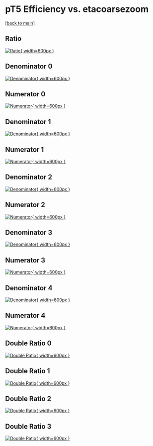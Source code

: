 # pT5 Efficiency vs. etacoarsezoom

[[back to main](./)]



## Ratio

[![Ratio](../mtv/var/pT5_vtr_11_1_eff_etacoarsezoom.png){ width=600px }](../mtv/var/pT5_vtr_11_1_eff_etacoarsezoom.pdf)

## Denominator 0

[![Denominator](../mtv/den/pT5_vtr_11_1_eff_etacoarsezoom_den0.png){ width=600px }](../mtv/den/pT5_vtr_11_1_eff_etacoarsezoom_den0.pdf)

## Numerator 0

[![Numerator](../mtv/num/pT5_vtr_11_1_eff_etacoarsezoom_num0.png){ width=600px }](../mtv/num/pT5_vtr_11_1_eff_etacoarsezoom_num0.pdf)

## Denominator 1

[![Denominator](../mtv/den/pT5_vtr_11_1_eff_etacoarsezoom_den1.png){ width=600px }](../mtv/den/pT5_vtr_11_1_eff_etacoarsezoom_den1.pdf)

## Numerator 1

[![Numerator](../mtv/num/pT5_vtr_11_1_eff_etacoarsezoom_num1.png){ width=600px }](../mtv/num/pT5_vtr_11_1_eff_etacoarsezoom_num1.pdf)

## Denominator 2

[![Denominator](../mtv/den/pT5_vtr_11_1_eff_etacoarsezoom_den2.png){ width=600px }](../mtv/den/pT5_vtr_11_1_eff_etacoarsezoom_den2.pdf)

## Numerator 2

[![Numerator](../mtv/num/pT5_vtr_11_1_eff_etacoarsezoom_num2.png){ width=600px }](../mtv/num/pT5_vtr_11_1_eff_etacoarsezoom_num2.pdf)

## Denominator 3

[![Denominator](../mtv/den/pT5_vtr_11_1_eff_etacoarsezoom_den3.png){ width=600px }](../mtv/den/pT5_vtr_11_1_eff_etacoarsezoom_den3.pdf)

## Numerator 3

[![Numerator](../mtv/num/pT5_vtr_11_1_eff_etacoarsezoom_num3.png){ width=600px }](../mtv/num/pT5_vtr_11_1_eff_etacoarsezoom_num3.pdf)

## Denominator 4

[![Denominator](../mtv/den/pT5_vtr_11_1_eff_etacoarsezoom_den4.png){ width=600px }](../mtv/den/pT5_vtr_11_1_eff_etacoarsezoom_den4.pdf)

## Numerator 4

[![Numerator](../mtv/num/pT5_vtr_11_1_eff_etacoarsezoom_num4.png){ width=600px }](../mtv/num/pT5_vtr_11_1_eff_etacoarsezoom_num4.pdf)

## Double Ratio 0

[![Double Ratio](../mtv/ratio/pT5_vtr_11_1_eff_etacoarsezoom_ratio0.png){ width=600px }](../mtv/ratio/pT5_vtr_11_1_eff_etacoarsezoom_ratio0.pdf)

## Double Ratio 1

[![Double Ratio](../mtv/ratio/pT5_vtr_11_1_eff_etacoarsezoom_ratio1.png){ width=600px }](../mtv/ratio/pT5_vtr_11_1_eff_etacoarsezoom_ratio1.pdf)

## Double Ratio 2

[![Double Ratio](../mtv/ratio/pT5_vtr_11_1_eff_etacoarsezoom_ratio2.png){ width=600px }](../mtv/ratio/pT5_vtr_11_1_eff_etacoarsezoom_ratio2.pdf)

## Double Ratio 3

[![Double Ratio](../mtv/ratio/pT5_vtr_11_1_eff_etacoarsezoom_ratio3.png){ width=600px }](../mtv/ratio/pT5_vtr_11_1_eff_etacoarsezoom_ratio3.pdf)

